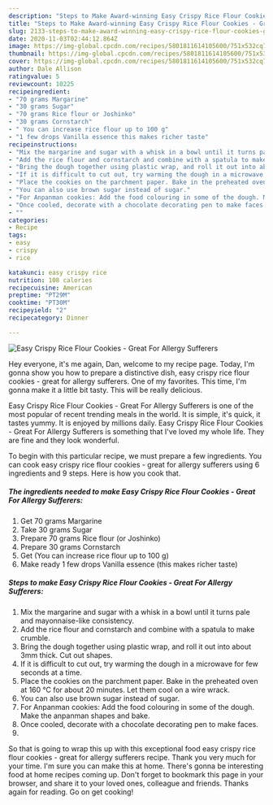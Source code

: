 ```yaml
---
description: "Steps to Make Award-winning Easy Crispy Rice Flour Cookies - Great For Allergy Sufferers"
title: "Steps to Make Award-winning Easy Crispy Rice Flour Cookies - Great For Allergy Sufferers"
slug: 2133-steps-to-make-award-winning-easy-crispy-rice-flour-cookies-great-for-allergy-sufferers
date: 2020-11-03T02:44:12.864Z
image: https://img-global.cpcdn.com/recipes/5801811614105600/751x532cq70/easy-crispy-rice-flour-cookies-great-for-allergy-sufferers-recipe-main-photo.jpg
thumbnail: https://img-global.cpcdn.com/recipes/5801811614105600/751x532cq70/easy-crispy-rice-flour-cookies-great-for-allergy-sufferers-recipe-main-photo.jpg
cover: https://img-global.cpcdn.com/recipes/5801811614105600/751x532cq70/easy-crispy-rice-flour-cookies-great-for-allergy-sufferers-recipe-main-photo.jpg
author: Dale Allison
ratingvalue: 5
reviewcount: 10225
recipeingredient:
- "70 grams Margarine"
- "30 grams Sugar"
- "70 grams Rice flour or Joshinko"
- "30 grams Cornstarch"
- " You can increase rice flour up to 100 g"
- "1 few drops Vanilla essence this makes richer taste"
recipeinstructions:
- "Mix the margarine and sugar with a whisk in a bowl until it turns pale and mayonnaise-like consistency."
- "Add the rice flour and cornstarch and combine with a spatula to make crumble."
- "Bring the dough together using plastic wrap, and roll it out into about 3mm thick. Cut out shapes."
- "If it is difficult to cut out, try warming the dough in a microwave for few seconds at a time."
- "Place the cookies on the parchment paper. Bake in the preheated oven at 160 °C for about 20 minutes. Let them cool on a wire wrack."
- "You can also use brown sugar instead of sugar."
- "For Anpanman cookies: Add the food colouring in some of the dough. Make the anpanman shapes and bake."
- "Once cooled, decorate with a chocolate decorating pen to make faces."
- ""
categories:
- Recipe
tags:
- easy
- crispy
- rice

katakunci: easy crispy rice 
nutrition: 108 calories
recipecuisine: American
preptime: "PT29M"
cooktime: "PT30M"
recipeyield: "2"
recipecategory: Dinner

---
```



![Easy Crispy Rice Flour Cookies - Great For Allergy Sufferers](https://img-global.cpcdn.com/recipes/5801811614105600/751x532cq70/easy-crispy-rice-flour-cookies-great-for-allergy-sufferers-recipe-main-photo.jpg)

Hey everyone, it's me again, Dan, welcome to my recipe page. Today, I'm gonna show you how to prepare a distinctive dish, easy crispy rice flour cookies - great for allergy sufferers. One of my favorites. This time, I'm gonna make it a little bit tasty. This will be really delicious.

Easy Crispy Rice Flour Cookies - Great For Allergy Sufferers is one of the most popular of recent trending meals in the world. It is simple, it's quick, it tastes yummy. It is enjoyed by millions daily. Easy Crispy Rice Flour Cookies - Great For Allergy Sufferers is something that I've loved my whole life. They are fine and they look wonderful.




To begin with this particular recipe, we must prepare a few ingredients. You can cook easy crispy rice flour cookies - great for allergy sufferers using 6 ingredients and 9 steps. Here is how you cook that.

<!--inarticleads1-->

##### The ingredients needed to make Easy Crispy Rice Flour Cookies - Great For Allergy Sufferers:

1. Get 70 grams Margarine
1. Take 30 grams Sugar
1. Prepare 70 grams Rice flour (or Joshinko)
1. Prepare 30 grams Cornstarch
1. Get  (You can increase rice flour up to 100 g)
1. Make ready 1 few drops Vanilla essence (this makes richer taste)




<!--inarticleads2-->

##### Steps to make Easy Crispy Rice Flour Cookies - Great For Allergy Sufferers:

1. Mix the margarine and sugar with a whisk in a bowl until it turns pale and mayonnaise-like consistency.
1. Add the rice flour and cornstarch and combine with a spatula to make crumble.
1. Bring the dough together using plastic wrap, and roll it out into about 3mm thick. Cut out shapes.
1. If it is difficult to cut out, try warming the dough in a microwave for few seconds at a time.
1. Place the cookies on the parchment paper. Bake in the preheated oven at 160 °C for about 20 minutes. Let them cool on a wire wrack.
1. You can also use brown sugar instead of sugar.
1. For Anpanman cookies: Add the food colouring in some of the dough. Make the anpanman shapes and bake.
1. Once cooled, decorate with a chocolate decorating pen to make faces.
1. 




So that is going to wrap this up with this exceptional food easy crispy rice flour cookies - great for allergy sufferers recipe. Thank you very much for your time. I'm sure you can make this at home. There's gonna be interesting food at home recipes coming up. Don't forget to bookmark this page in your browser, and share it to your loved ones, colleague and friends. Thanks again for reading. Go on get cooking!
